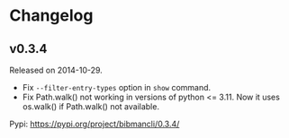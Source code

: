 # Changelog

## v0.3.4

Released on 2014-10-29.

- Fix `--filter-entry-types` option in `show` command.
- Fix Path.walk() not working in versions of python <= 3.11. Now it uses os.walk() if Path.walk() not available.

Pypi: https://pypi.org/project/bibmancli/0.3.4/